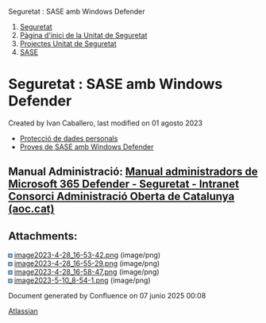 Seguretat : SASE amb Windows Defender  

1.  [Seguretat](index.md)
2.  [Pàgina d'inici de la Unitat de Seguretat](15368362.md)
3.  [Projectes Unitat de Seguretat](Projectes-Unitat-de-Seguretat_41517821.md)
4.  [SASE](SASE_81856152.md)

Seguretat : SASE amb Windows Defender
=====================================

Created by Ivan Caballero, last modified on 01 agosto 2023

*   [Protecció de dades personals](81856253.md)
*   [Proves de SASE amb Windows Defender](Proves-de-SASE-amb-Windows-Defender_81856260.md)

  

Manual Administració: [Manual administradors de Microsoft 365 Defender - Seguretat - Intranet Consorci Administració Oberta de Catalunya (aoc.cat)](https://intranet.aoc.cat/display/SEG/Manual+administradors+de+Microsoft+365+Defender)
-----------------------------------------------------------------------------------------------------------------------------------------------------------------------------------------------------------------------------------------

  

  

Attachments:
------------

![](images/icons/bullet_blue.gif) [image2023-4-28\_16-53-42.png](attachments/81856154/81856190.png) (image/png)  
![](images/icons/bullet_blue.gif) [image2023-4-28\_16-55-29.png](attachments/81856154/81856191.png) (image/png)  
![](images/icons/bullet_blue.gif) [image2023-4-28\_16-58-47.png](attachments/81856154/81856192.png) (image/png)  
![](images/icons/bullet_blue.gif) [image2023-5-10\_8-54-1.png](attachments/81856154/81856284.png) (image/png)  

Document generated by Confluence on 07 junio 2025 00:08

[Atlassian](http://www.atlassian.com/)